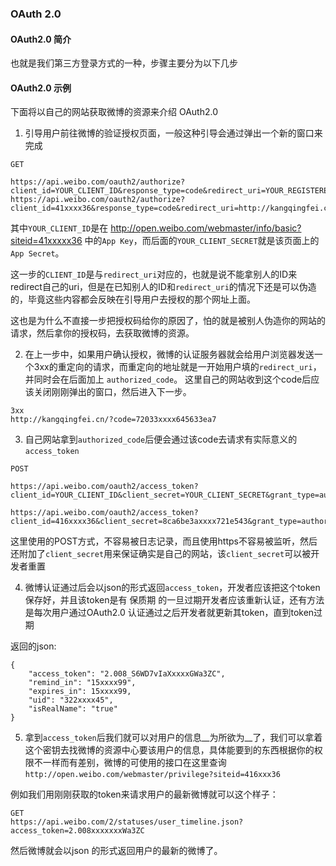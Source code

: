 ### OAuth 2.0

#### OAuth2.0 简介
也就是我们第三方登录方式的一种，步骤主要分为以下几步


#### OAuth2.0 示例

下面将以自己的网站获取微博的资源来介绍 OAuth2.0 

1. 引导用户前往微博的验证授权页面，一般这种引导会通过弹出一个新的窗口来完成

``` 
GET 

https://api.weibo.com/oauth2/authorize?client_id=YOUR_CLIENT_ID&response_type=code&redirect_uri=YOUR_REGISTERED_REDIRECT_URI
https://api.weibo.com/oauth2/authorize?client_id=41xxxx36&response_type=code&redirect_uri=http://kangqingfei.cn
```

其中`YOUR_CLIENT_ID`是在 http://open.weibo.com/webmaster/info/basic?siteid=41xxxxx36 中的`App Key`，而后面的`YOUR_CLIENT_SECRET`就是该页面上的`App Secret`。

这一步的`CLIENT_ID`是与`redirect_uri`对应的，也就是说不能拿别人的ID来redirect自己的uri，但是在已知别人的ID和`redirect_uri`的情况下还是可以伪造的，毕竟这些内容都会反映在引导用户去授权的那个网址上面。

这也是为什么不直接一步把授权码给你的原因了，怕的就是被别人伪造你的网站的请求，然后拿你的授权码，去获取微博的资源。


2. 在上一步中，如果用户确认授权，微博的认证服务器就会给用户浏览器发送一个3xx的重定向的请求，而重定向的地址就是一开始用户填的`redirect_uri`，并同时会在后面加上 `authorized_code`。 这里自己的网站收到这个code后应该关闭刚刚弹出的窗口，然后进入下一步。

```
3xx
http://kangqingfei.cn/?code=72033xxxx645633ea7
```

3. 自己网站拿到`authorized_code`后便会通过该code去请求有实际意义的`access_token`

```
POST 

https://api.weibo.com/oauth2/access_token?client_id=YOUR_CLIENT_ID&client_secret=YOUR_CLIENT_SECRET&grant_type=authorization_code&redirect_uri=YOUR_REGISTERED_REDIRECT_URI&code=CODE

https://api.weibo.com/oauth2/access_token?client_id=416xxxx36&client_secret=8ca6be3axxxx721e543&grant_type=authorization_code&redirect_uri=http://kangqingfei.cn&code=72xxxx33ea7
```
这里使用的POST方式，不容易被日志记录，而且使用https不容易被监听，然后还附加了`client_secret`用来保证确实是自己的网站，该`client_secret`可以被开发者重置


4. 微博认证通过后会以json的形式返回`access_token`，开发者应该把这个token保存好，并且该token是有 保质期 的一旦过期开发者应该重新认证，还有方法是每次用户通过OAuth2.0 认证通过之后开发者就更新其token，直到token过期

返回的json: 

```
{
    "access_token": "2.008_S6WD7vIaXxxxxGWa3ZC",
    "remind_in": "15xxxx99",
    "expires_in": 15xxxx99,
    "uid": "322xxxx45",
    "isRealName": "true"
}
```

5. 拿到`access_token`后我们就可以对用户的信息__为所欲为__了，我们可以拿着这个密钥去找微博的资源中心要该用户的信息，具体能要到的东西根据你的权限不一样而有差别，微博的可使用的接口在这里查询`http://open.weibo.com/webmaster/privilege?siteid=416xxx36`

例如我们用刚刚获取的token来请求用户的最新微博就可以这个样子：

```
GET
https://api.weibo.com/2/statuses/user_timeline.json?access_token=2.008xxxxxxxWa3ZC
```

然后微博就会以json 的形式返回用户的最新的微博了。